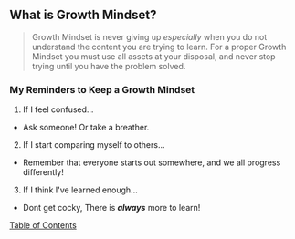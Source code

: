 ## What is Growth Mindset?

> Growth Mindset is never giving up *especially* when you do not understand the content you are trying to learn. For a proper Growth Mindset you must use all assets at your disposal, and never stop trying until you have the problem solved.
### My Reminders to Keep a Growth Mindset

1. If I feel confused...
  - Ask someone! Or take a breather.
2. If I start comparing myself to others...
  - Remember that everyone starts out somewhere, and we all progress differently!
3. If I think I've learned enough...
  - Dont get cocky, There is ***always*** more to learn!

[Table of Contents](README.md)
